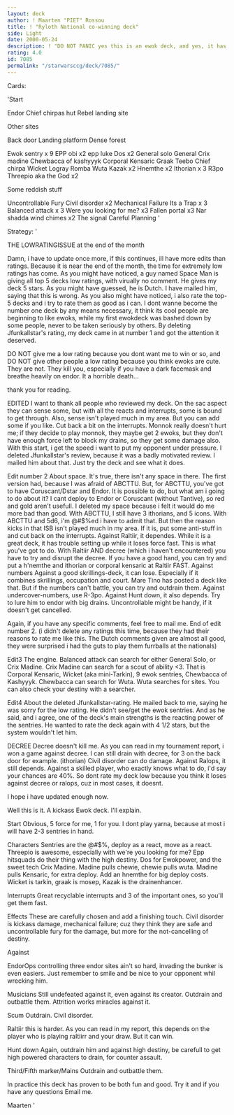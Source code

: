 ```yaml
---
layout: deck
author: ! Maarten "PIET" Rossou
title: ! "Ryloth National co-winning deck"
side: Light
date: 2000-05-24
description: ! "DO NOT PANIC yes this is an ewok deck, and yes, it has won 2 out of 3 on the national. It is called Maarten's terrible horrible fuzzy bear attack part II"
rating: 4.0
id: 7085
permalink: "/starwarsccg/deck/7085/"
---
```

Cards: 

'Start 

Endor Chief chirpas hut
Rebel landing site


Other sites

Back door
Landing platform
Dense forest

Ewok sentry x 9
EPP obi x2
epp luke
Dos x2
General solo
General Crix madine
Chewbacca of kashyyyk
Corporal Kensaric
Graak
Teebo
Chief chirpa
Wicket
Logray
Romba
Wuta
Kazak x2
Hnemthe x2
Ithorian x 3
R3po
Threepio aka the God x2

Some reddish stuff

Uncontrollable Fury
Civil disorder x2
Mechanical Failure
Its a Trap x 3
Balanced attack x 3
Were you looking for me? x3
Fallen portal x3
Nar shadda wind chimes x2
The signal
Careful Planning	    '

Strategy: '

THE LOWRATINGISSUE at the end of the month

Damn, i have to update once more, if this continues, ill have more edits than ratings.
Because it is near the end of the month, the time for extremely low ratings has come. As you might have noticed, a guy named Space Man is giving all top 5 decks low ratings, with virually no comment. He gives my deck 5 stars. As you might have guessed, he is Dutch. I have mailed him, saying that this is wrong.
As you also might have noticed, i also rate the top-5 decks and i try to rate them as good as i can.
I dont wanne become the number one deck by any means necessary, it think its cool people are beginning to like ewoks, while my first ewokdeck was bashed down by some people, never to be taken seriously by others. By deleting Jfunkallstar's rating, my deck came in at number 1 and got the attention it deserved.


DO NOT give me a low rating because you dont want me to win or so, and DO NOT give other people a low rating because you think ewoks are cute. They are not. They kill you, especially if you have a dark facemask and breathe heavily on endor. It a horrible death...

thank you for reading.



EDITED I want to thank all people who reviewed my deck. On the sac aspect they can sense some, but with all the reacts and interrupts, some is bound to get through. Also, sense isn't played much in my area. But you can add some if you like. Cut back a bit on the interrupts. Monnok really doesn't hurt me; if they decide to play monnok, they maybe get 2 ewoks, but they don't have enough force left to block my drains, so they get some damage also. With this start, i get the speed i want to put my opponent under pressure.
I deleted Jfunkallstar's review, because it was a badly motivated review. I mailed him about that. Just try the deck and see what it does.

Edit number 2 About space. It's true, there isn't any space in there. The first version had, because I was afraid of ABCTTU. But, for ABCTTU, you've got to have Coruscant/Dstar and Endor. It is possible to do, but what am i going to do about it? I cant deploy to Endor or Coruscant (without Tantive), so red and gold aren't usefull. I deleted my space because i felt it would do me more bad than good. With ABCTTU, I still have 3 ithorians, and 5 icons. With ABCTTU and 5d6, i'm @#$%ed i have to admit that. But then the reason kicks in that ISB isn't played much in my area. If it is, put some anti-stuff in and cut back on the interrupts.
			Against Raltiir, it dependes. While it is a great deck, it has trouble setting up while it loses force fast. This is what you've got to do. With Raltiir AND decree (which i haven't encountered) you have to try and disrupt the decree. If you have a good hand, you can try and put a h'nemthe and ithorian or corporal kensaric at Raltiir FAST.
			Against numbers Against a good skrillings-deck, it can lose. Especially if it combines skrillings, occupation and court. Mare Tino has posted a deck like that. But if the numbers can't battle, you can try and outdrain them. Against undercover-numbers, use R-3po.
			Against Hunt down, it also depends. Try to lure him to endor with big drains. Uncontrollable might be handy, if it doesn't get cancelled.


Again, if you have any specific comments, feel free to mail me.
End of edit number 2. (i didn't delete any ratings this time, because they had their reasons to rate me like this. The Dutch comments given are almost all good, they were surprised i had the guts to play them furrballs at the nationals)

Edit3 The engine. Balanced attack can search for either General Solo, or Crix Madine. Crix Madine can search for a scout of ability <3. That is Corporal Kensaric, Wicket (aka mini-Tarkin), 9 ewok sentries, Chewbacca of Kashyyyk. Chewbacca can search for Wuta. Wuta searches for sites. You can also check your destiny with a searcher.

Edit4 About the deleted Jfunkallstar-rating. He mailed back to me, saying he was sorry for the low rating. He didn't see/get the ewok sentries. And as he said, and i agree, one of the deck's main strengths is the reacting power of the sentries. He wanted to rate the deck again with 4 1/2 stars, but the system wouldn't let him.

DECREE Decree doesn't kill me. As you can read in my tournament report, i won a game against decree. I can still drain with decree, for 3 on the back door for example. (ithorian) Civil disorder can do damage.
Against Ralops, it still depends. Against a skilled player, who exactly knows what to do, i'd say your chances are 40%.
So dont rate my deck low because you think it loses against decree or ralops, cuz in most cases, it doesnt.

I hope i have updated enough now.


Well this is it. A kickass Ewok deck. I'll explain.

Start Obvious, 5 force for me, 1 for you. I dont play yarna, because at most i will have 2-3 sentries in hand.

Characters Sentries are the @#$%, deploy as a react, move as a react. Threepio is awesome, especially with we're you looking for me?
Epp hitsquads do their thing with the high destiny. Dos for Ewokpower, and the sweet tech Crix Madine. Madine pulls chewie, chewie pulls wuta. Madine pulls Kensaric, for extra deploy. Add an hnemthe for big deploy costs.
Wicket is tarkin, graak is mosep, Kazak is the drainenhancer.

Interrupts
Great recyclable interrupts and 3 of the important ones, so you'll get them fast.

Effects
These are carefully chosen and add a finishing touch. Civil disorder is kickass damage, mechanical failure; cuz they think they are safe and uncontrollable fury for the damage, but more for the not-cancelling of destiny.

Against

EndorOps controlling three endor sites ain't so hard, invading the bunker is even easiers. Just remember to smile and be nice to your opponent whil wrecking him.

Musicians Still undefeated against it, even against its creator. Outdrain and outbattle them. Attrition works miracles against it.

Scum Outdrain. Civil disorder.

Raltiir this is harder. As you can read in my report, this depends on the player who is playing raltiirr and your draw. But it can win.

Hunt down Again, outdrain him and against high destiny, be carefull to get high powered characters to drain, for counter assault.

Third/Fifth marker/Mains Outdrain and outbattle them.


In practice this deck has proven to be both fun and good. Try it and if you have any questions Email me.

Maarten       '

